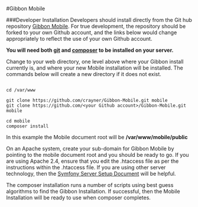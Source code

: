 #Gibbon Mobile

###Developer Installation
Developers should install directly from the Git hub repository [Gibbon Mobile](https://github.com/crayner/Gibbon-Mobile).  For true development, the repository should be forked to your own Github account, and the links below would change appropriately to reflect the use of your own Github account.

__You will need both [git](https://www.linode.com/docs/development/version-control/how-to-install-git-on-linux-mac-and-windows/) and [composer](https://getcomposer.org/doc/00-intro.md) to be installed on your server.__

Change to your web directory, one level above where your Gibbon install currently is, and where your new Mobile installation will be installed.  The commands below will create a new directory if it does not exist.

```

cd /var/www

git clone https://github.com/crayner/Gibbon-Mobile.git mobile
git clone https://github.com/<your Github account>/Gibbon-Mobile.git mobile

cd mobile
composer install

```
In this example the Mobile document root will be __/var/www/mobile/public__

On an Apache system, create your sub-domain for Gibbon Mobile by pointing to the mobile document root and you should be ready to go.  If you are using Apache 2.4, ensure that you edit the .htaccess file as per the instructions within the .htaccess file.  If you are using other server technology, then the [Symfony Server Setup Document](https://symfony.com/doc/current/setup/web_server_configuration.html) will be helpful.

The composer installation runs a number of scripts using best guess algorithms to find the Gibbon Installation.  If successful, then the Mobile Installation will be ready to use when composer completes.
